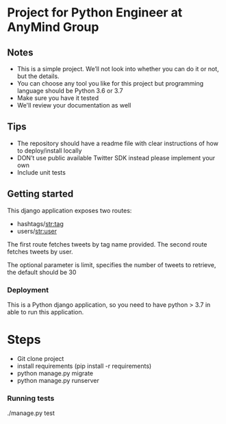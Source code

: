 # Project for Python Engineer at AnyMind Group

## Notes

- This is a simple project. We’ll not look into whether you can do it or not, but the details.
- You can choose any tool you like for this project but programming language should be Python 3.6 or 3.7
- Make sure you have it tested
- We'll review your documentation as well

## Tips

- The repository should have a readme file with clear instructions of how to deploy/install locally
- DON’t use public available Twitter SDK instead please implement your own
- Include unit tests

## Getting started

This django application exposes two routes:
- hashtags/<str:tag>
- users/<str:user>

The first route fetches tweets by tag name provided.
The second route fetches tweets by user.

The optional parameter is limit, specifies the number of tweets to retrieve, the default should be 30


### Deployment

This is a Python django application, so you need to have python > 3.7 in able to run this application.

# Steps
- Git clone project
- install requirements (pip install -r requirements)
- python manage.py migrate
- python manage.py runserver

### Running tests

./manage.py test
